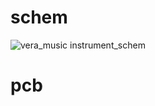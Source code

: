 # schem

![vera_music instrument_schem](https://cloud.githubusercontent.com/assets/23609156/24518732/c8e288c8-1537-11e7-97e2-2374bc2f426a.png)

# pcb


